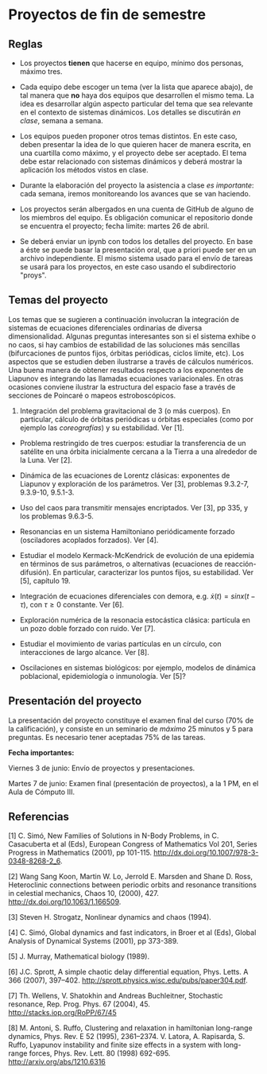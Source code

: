 # Proyectos de fin de semestre


## Reglas

- Los proyectos **tienen** que hacerse  en equipo, mínimo dos personas, máximo tres.

- Cada equipo debe escoger un tema (ver la lista que aparece abajo), de tal manera que **no** haya dos equipos que desarrollen el mismo tema. La idea es desarrollar algún aspecto particular del tema que sea relevante en el contexto de sistemas dinámicos. Los detalles se discutirán *en clase*, semana a semana.

- Los equipos pueden proponer otros temas distintos. En este caso, deben presentar la idea de lo que quieren hacer de manera escrita, en una cuartilla como máximo, y el proyecto debe ser aceptado. El tema debe estar relacionado con sistemas dinámicos y deberá mostrar la aplicación los métodos vistos en clase.

- Durante la elaboración del proyecto la asistencia a clase *es importante*: cada semana, iremos monitoreando los avances que se van haciendo.

- Los proyectos serán albergados en una cuenta de GitHub de alguno de los miembros del equipo. Es obligación comunicar el repositorio donde se encuentra el proyecto; fecha límite: martes 26 de abril.

- Se deberá enviar un ipynb con todos los detalles del proyecto. En base a éste se puede basar la presentación oral, que a priori puede ser en un archivo independiente. El mismo sistema usado para el envío de tareas se usará para los proyectos, en este caso usando el subdirectorio "proys".


## Temas del proyecto

Los temas que se sugieren a continuación involucran la integración de sistemas de ecuaciones diferenciales ordinarias de diversa dimensionalidad. Algunas preguntas interesantes son si el sistema exhibe o no caos, si hay cambios de estabilidad de las soluciones más sencillas (bifurcaciones de puntos fijos, órbitas periódicas, ciclos límite, etc). Los aspectos que se estudien deben ilustrarse a través de cálculos numéricos. Una buena manera de obtener resultados respecto a los exponentes de Liapunov es integrando las llamadas ecuaciones variacionales. En otras ocasiones conviene ilustrar la estructura del espacio fase a través de secciones de Poincaré o mapeos estroboscópicos.

1. Integración del problema gravitacional de 3 (o más cuerpos). En particular, cálculo de órbitas periódicas u órbitas especiales (como por ejemplo las *coreografías*) y su estabilidad. Ver [1].

- Problema restringido de tres cuerpos: estudiar la transferencia de un satélite en una órbita inicialmente cercana a la Tierra a una alrededor de la Luna. Ver [2].

- Dinámica de las ecuaciones de Lorentz clásicas: exponentes de Liapunov y exploración de los parámetros. Ver [3], problemas 9.3.2-7, 9.3.9-10, 9.5.1-3.

- Uso del caos para transmitir mensajes encriptados. Ver [3], pp 335, y los problemas 9.6.3-5.

- Resonancias en un sistema Hamiltoniano periódicamente forzado (osciladores acoplados forzados). Ver [4].

- Estudiar el modelo Kermack-McKendrick de evolución de una epidemia en términos de sus parámetros, o alternativas (ecuaciones de reacción-difusión). En particular, caracterizar los puntos fijos, su estabilidad. Ver [5], capítulo 19.

- Integración de ecuaciones diferenciales con demora, e.g. $\dot{x}(t) = sin x(t-τ)$, con $τ\geq 0$ constante. Ver [6].

- Exploración numérica de la resonacia estocástica clásica: partícula en un pozo doble forzado con ruido. Ver [7].

- Estudiar el movimiento de varias partículas en un círculo, con interacciones de largo alcance. Ver [8].

- Oscilaciones en sistemas biológicos: por ejemplo, modelos de dinámica poblacional, epidemiología o inmunología. Ver [5]?


## Presentación del proyecto

La presentación del proyecto constituye el examen final del curso (70% de la calificación), y consiste en un seminario de *máximo* 25 minutos y 5 para preguntas. Es necesario tener aceptadas 75% de las tareas.


**Fecha importantes:**

Viernes 3 de junio: Envío de proyectos y presentaciones.

Martes 7 de junio: Examen final (presentación de proyectos), a la 1 PM, en el Aula de Cómputo III.


## Referencias

[1] C. Simó, New Families of Solutions in N-Body Problems, in C. Casacuberta et al (Eds), European Congress of Mathematics Vol 201, Series Progress in Mathematics (2001), pp 101-115.
http://dx.doi.org/10.1007/978-3-0348-8268-2_6.

[2] Wang Sang Koon, Martin W. Lo, Jerrold E. Marsden and Shane D. Ross, Heteroclinic connections between periodic orbits and resonance transitions in celestial mechanics, Chaos 10, (2000), 427. http://dx.doi.org/10.1063/1.166509.

[3] Steven H. Strogatz, Nonlinear dynamics and chaos (1994).

[4] C. Simó, Global dynamics and fast indicators, in Broer et al (Eds), Global Analysis of Dynamical Systems (2001), pp 373-389.

[5] J. Murray, Mathematical biology (1989).

[6] J.C. Sprott, A simple chaotic delay differential equation, Phys. Letts. A 366 (2007), 397–402.
http://sprott.physics.wisc.edu/pubs/paper304.pdf.

[7] Th. Wellens, V. Shatokhin and Andreas Buchleitner,
Stochastic resonance, Rep. Prog. Phys. 67 (2004), 45.
http://stacks.iop.org/RoPP/67/45

[8] M. Antoni, S. Ruffo, Clustering and relaxation in hamiltonian long-range dynamics, Phys. Rev. E 52 (1995), 2361–2374.
V. Latora, A. Rapisarda, S. Ruffo,
Lyapunov instability and finite size effects in a system with long-range forces, Phys. Rev. Lett. 80 (1998) 692-695. http://arxiv.org/abs/1210.6316

